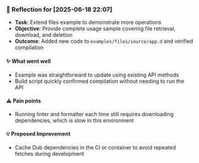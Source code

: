 ### :book: Reflection for [2025-06-18 22:07]
  - **Task**: Extend files example to demonstrate more operations
  - **Objective**: Provide complete usage sample covering file retrieval, download, and deletion
  - **Outcome**: Added new code to `examples/files/source/app.d` and verified compilation

#### :sparkles: What went well
  - Example was straightforward to update using existing API methods
  - Build script quickly confirmed compilation without needing to run the API

#### :warning: Pain points
  - Running linter and formatter each time still requires downloading dependencies, which is slow in this environment

#### :bulb: Proposed Improvement
  - Cache Dub dependencies in the CI or container to avoid repeated fetches during development
